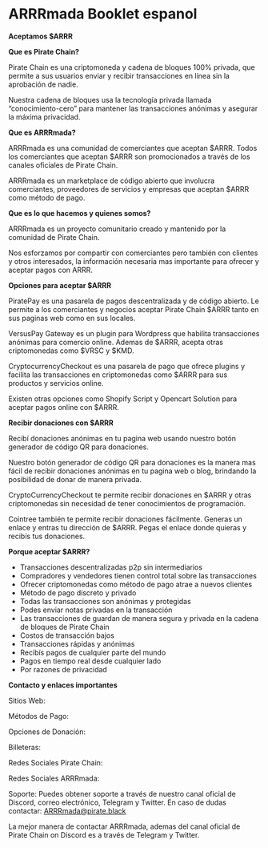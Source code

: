 # ARRRmada Booklet espanol

__Aceptamos $ARRR__

__Que es Pirate Chain?__

Pirate Chain es una criptomoneda y cadena de bloques 100% privada, que permite a sus usuarios enviar y recibir transacciones en línea sin la aprobación de nadie.

Nuestra cadena de bloques usa la tecnología privada llamada “conocimiento-cero” para mantener las transacciones anónimas y asegurar la máxima privacidad.

__Que es ARRRmada?__

ARRRmada es una comunidad de comerciantes que aceptan $ARRR.
Todos los comerciantes que aceptan $ARRR son promocionados a través de los canales oficiales de Pirate Chain.

ARRRmada es un marketplace de código abierto que involucra comerciantes, proveedores de servicios y empresas que aceptan $ARRR como método de pago.

__Que es lo que hacemos y quienes somos?__

ARRRmada es un proyecto comunitario creado y mantenido por la comunidad de Pirate Chain.

Nos esforzamos por compartir con comerciantes pero también con clientes y otros interesados, la información necesaria mas importante para ofrecer y aceptar pagos con ARRR.

__Opciones para aceptar $ARRR__

PiratePay es una pasarela de pagos descentralizada y de código abierto. Le permite a los comerciantes y negocios aceptar Pirate Chain $ARRR tanto en sus paginas web como en sus locales.

VersusPay Gateway es un plugin para Wordpress que habilita transacciones anónimas para comercio online. Ademas de $ARRR, acepta otras criptomonedas como $VRSC y $KMD. 

CryptocurrencyCheckout es una pasarela de pago que ofrece plugins y facilita las transacciones en criptomonedas como $ARRR para sus productos y servicios online.

Existen otras opciones como Shopify Script y Opencart Solution para aceptar pagos online con $ARRR.

__Recibir donaciones con $ARRR__

Recibí donaciones anónimas en tu pagina web usando nuestro botón generador de código QR para donaciones.

Nuestro botón generador de código QR para donaciones es la manera mas fácil de recibir donaciones anónimas en tu pagina web o blog, brindando la posibilidad de donar de manera privada.

CryptoCurrencyCheckout te permite recibir donaciones en $ARRR y otras criptomonedas sin necesidad de tener conocimientos de programación.

Cointree también te permite recibir donaciones fácilmente. Generas un enlace y entras tu dirección de $ARRR. Pegas el enlace donde quieras y recibís tus donaciones.

__Porque aceptar $ARRR?__

- Transacciones descentralizadas p2p sin intermediarios
- Compradores y vendedores tienen control total sobre las transacciones
- Ofrecer criptomonedas como método de pago atrae a nuevos clientes
- Método de pago discreto y privado
- Todas las transacciones son anónimas y protegidas
- Podes enviar notas privadas en la transacción
- Las transacciones de guardan de manera segura y privada en la cadena de bloques de Pirate Chain
- Costos de transacción bajos
- Transacciones rápidas y anónimas
- Recibís pagos de cualquier parte del mundo
- Pagos en tiempo real desde cualquier lado
- Por razones de privacidad


__Contacto y enlaces importantes__

Sitios Web:

Métodos de Pago:

Opciones de Donación:

Billeteras:

Redes Sociales Pirate Chain:

Redes Sociales ARRRmada:


Soporte:
Puedes obtener soporte a través de nuestro canal oficial de Discord, correo electrónico, Telegram y Twitter. En caso de dudas contactar: ARRRmada@pirate.black


La mejor manera de contactar ARRRmada, ademas del canal oficial de Pirate Chain on Discord es a través de Telegram y Twitter.
